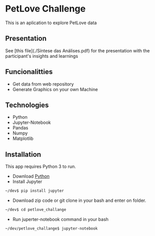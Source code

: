 # PetLove Challenge

This is an aplication to explore PetLove data

## Presentation

See [this file](./Síntese das Análises.pdf) for the presentation with the participant's insights and learnings

## Funcionalitties

- Get data from web repository
- Generate Graphics on your own Machine

## Technologies

- Python
- Jupyter-Notebook
- Pandas
- Numpy
- Matplotlib

## Installation

This app requires Python 3 to run.

- Download [Python](https://www.python.org/)
- Install Jupyter

```sh
~/dev$ pip install jupyter
```

- Download zip code or git clone in your bash and enter on folder.

```sh
~/dev$ cd petlove_challange
```
- Run juperter-notebook command in your bash
```sh
~/dev/petlove_challange$ jupyter-notebook
```
